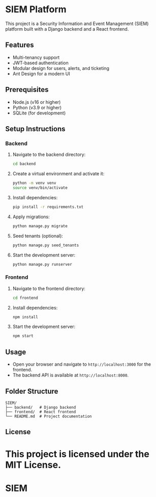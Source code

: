 # SIEM Platform

This project is a Security Information and Event Management (SIEM) platform built with a Django backend and a React frontend.


## Features
- Multi-tenancy support
- JWT-based authentication
- Modular design for users, alerts, and ticketing
- Ant Design for a modern UI

## Prerequisites
- Node.js (v16 or higher)
- Python (v3.9 or higher)
- SQLite (for development)

## Setup Instructions

### Backend
1. Navigate to the backend directory:
   ```bash
   cd backend
   ```
2. Create a virtual environment and activate it:
   ```bash
   python -m venv venv
   source venv/bin/activate
   ```
3. Install dependencies:
   ```bash
   pip install -r requirements.txt
   ```
4. Apply migrations:
   ```bash
   python manage.py migrate
   ```
5. Seed tenants (optional):
   ```bash
   python manage.py seed_tenants
   ```
6. Start the development server:
   ```bash
   python manage.py runserver
   ```

### Frontend
1. Navigate to the frontend directory:
   ```bash
   cd frontend
   ```
2. Install dependencies:
   ```bash
   npm install
   ```
3. Start the development server:
   ```bash
   npm start
   ```

## Usage
- Open your browser and navigate to `http://localhost:3000` for the frontend.
- The backend API is available at `http://localhost:8000`.

## Folder Structure
```
SIEM/
├── backend/   # Django backend
├── frontend/  # React frontend
└── README.md  # Project documentation
```

## License
This project is licensed under the MIT License.
=======
# SIEM
